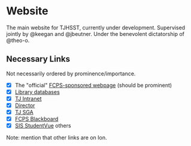 # Website

The main website for TJHSST, currently under development.
Supervised jointly by @keegan and @jbeutner.
Under the benevolent dictatorship of @theo-o.

## Necessary Links

Not necessarily ordered by prominence/importance.

-   [x] The "official" [FCPS-sponsored webpage](https://tjhsst.fcps.edu) (should be prominent)
-   [x] [Library databases](https://sites.google.com/fcpsschools.net/tjlibraryresources/home)
-   [x] [TJ Intranet](https://ion.tjhsst.edu)
-   [x] [Director](https://director.tjhsst.edu)
-   [x] [TJ SGA](https://sga.tjhsst.edu)
-   [x] [FCPS Blackboard](https://fcps.blackboard.com)
-   [x] [SIS StudentVue](https://sisstudent.fcps.edu)
        others

Note: mention that other links are on Ion.
